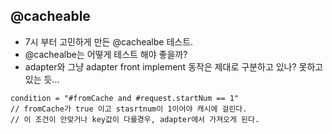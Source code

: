 ## @cacheable 
- 7시 부터 고민하게 만든 @cachealbe 테스트. 
- @cachealbe는 어떻게 테스트 해야 좋을까?  
- adapter와 그냥 adapter front implement 동작은 제대로 구분하고 있나? 못하고 있는 듯... 

```
condition = "#fromCache and #request.startNum == 1"
// fromCache가 true 이고 stasrtnum이 1이어야 캐시에 걸린다.  
// 이 조건이 안맞거나 key값이 다를경우, adapter에서 가져오게 된다.  
```

